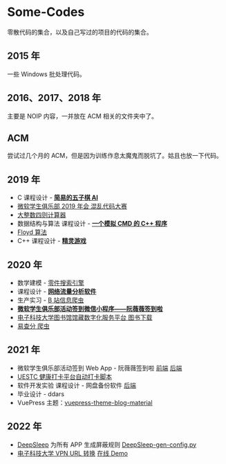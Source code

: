 # Some-Codes

零散代码的集合，以及自己写过的项目的代码的集合。

## 2015 年

一些 Windows 批处理代码。

## 2016、2017、2018 年

主要是 NOIP 内容，一并放在 ACM 相关的文件夹中了。

## ACM

尝试过几个月的 ACM，但是因为训练作息太魔鬼而脱坑了。姑且也放一下代码。

## 2019 年

* C 课程设计 - [**简易的五子棋 AI**](2019/Gomoku/)
* [微软学生俱乐部 2019 年会 混乱代码大赛](2019/Chaos_Code.cpp)
* [大整数四则计算器](2019/BigInteger.cpp)
* 数据结构与算法 课程设计 - [**一个模拟 CMD 的 C++ 程序**](2019/SimpleCMD)
* [Floyd 算法](2019/Floyd.cpp)
* C++ 课程设计 - [**精灵游戏**](2019/Sprite/)

## 2020 年

* 数学建模 - [零件搜索引擎](2020/零件搜索引擎/)
* 课程设计 - [**网络流量分析软件**](2020/NetworkMonitor)
* 生产实习 - [B 站信息爬虫](2020/bilibili-spider)
* [**微软学生俱乐部活动签到微信小程序——阮薇薇签到啦**](https://github.com/uestc-msc/wechat-mini-program)
* [电子科技大学图书馆馆藏数字化服务平台 图书下载](2020/uestc-library-downloader)
* [易查分 爬虫](2020/yichafen-spyder)

## 2021 年

* 微软学生俱乐部活动签到 Web App - 阮薇薇签到啦 [前端](https://github.com/uestc-msc/uestcmsc_webapp_frontend) [后端](https://github.com/uestc-msc/uestcmsc_webapp_backend)
* [UESTC 健康打卡平台自动打卡脚本](https://github.com/lyh543/UESTC-ncov-AutoReport)
* 软件开发实验 课程设计 - 网盘备份软件 [后端](https://github.com/Aurora-DriveSyncer/Aurora-DriveSyncer-backend)
* 毕业设计 - ddars
* VuePress 主题：[vuepress-theme-blog-material](https://github.com/lyh543/vuepress-theme-blog-material)

## 2022 年

* [DeepSleep](https://github.com/Jasper-1024/DeepSleep) 为所有 APP 生成屏蔽规则 [DeepSleep-gen-config.py](2022/DeepSleep-gen-config.py)
* [电子科技大学 VPN URL 转换](2022/uestc-vpn-url-converter.html) [在线 Demo](https://htmlpreview.github.io/?https://github.com/lyh543/Some-Codes/blob/master/2022/uestc-vpn-url-converter.html)
